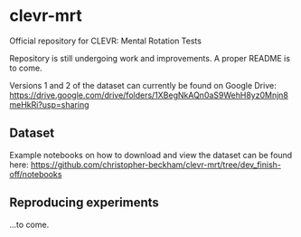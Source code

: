 # clevr-mrt
Official repository for CLEVR: Mental Rotation Tests

Repository is still undergoing work and improvements. A proper README is to come.

Versions 1 and 2 of the dataset can currently be found on Google Drive: https://drive.google.com/drive/folders/1XBegNkAQn0aS9WehH8yz0Mnjn8meHkRi?usp=sharing

## Dataset

Example notebooks on how to download and view the dataset can be found here: https://github.com/christopher-beckham/clevr-mrt/tree/dev_finish-off/notebooks

## Reproducing experiments

...to come.
